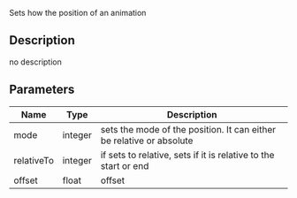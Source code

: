 Sets how the position of an animation



## Description
no description
## Parameters

<table>
<thead>
	<tr>
		<th>Name</th>
		<th>Type</th>
		<th>Description</th>
	</tr>
</thead>
<tr>
	<td>mode</td>
	<td><div class='bg-orange-800 px-2 py-px text-white rounded-sm'>integer</div></td>
	<td>sets the mode of the position. It can either be relative or absolute</td>
</tr>
<tr>
	<td>relativeTo</td>
	<td><div class='bg-orange-800 px-2 py-px text-white rounded-sm'>integer</div></td>
	<td>if sets to relative, sets if it is relative to the start or end</td>
</tr>
<tr>
	<td>offset</td>
	<td><div class='bg-yellow-800 px-2 py-px text-white rounded-sm'>float</div></td>
	<td>offset</td>
</tr>
</table>